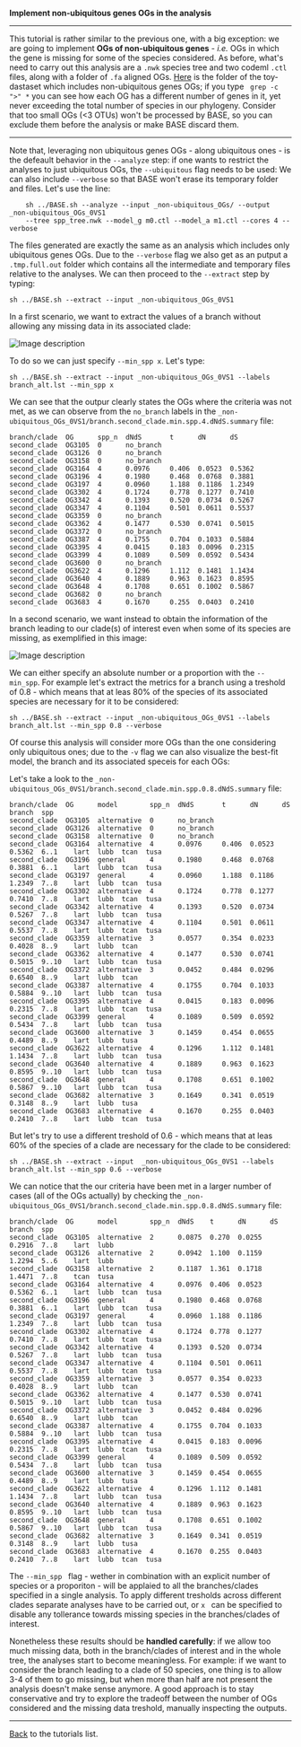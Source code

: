 **Implement non-ubiquitous genes OGs in the analysis**

---

This tutorial is rather similar to the previous one, with a big exception: 
we are going to implement **OGs of non-ubiquitous genes** - _i.e._ OGs in which the  gene is missing for some of the species considered.
As before, what's need to carry out this analysis are a ```.nwk``` species tree and two codeml ```.ctl``` files, along with a folder of ```.fa``` aligned OGs.
[Here](https://github.com/for-giobbe/BASE/tree/master/example/_non-ubiquitous_OGs) is the folder of the toy-dastaset which includes non-ubiquitous genes OGs; if 
you type ``` grep -c ">" *``` you can see how each OG has a different number of genes in it, yet never exceeding the total number of species in our phylogeny.
Consider that too small OGs (<3 OTUs) won't be processed by BASE, so you can exclude them before the analysis or make BASE discard them.

---

Note that, leveraging non ubiquitous genes OGs - along ubiquitous ones - is the defeault behavior in the ```--analyze``` step: if one wants 
to restrict the analyses to just ubiquitous OGs, the ```--ubiquitous``` flag needs to be used: We can also include ```--verbose``` so that BASE
 won't erase its temporary folder and files. Let's use the line:

```
	sh ../BASE.sh --analyze --input _non-ubiquitous_OGs/ --output _non-ubiquitous_OGs_0VS1 
	--tree spp_tree.nwk --model_g m0.ctl --model_a m1.ctl --cores 4 --verbose
```

The files generated are exactly the same as an analysis which includes only ubiquitous genes OGs.
Due to the ```--verbose``` flag we also get as an putput a ```.tmp.full.out``` folder which contains all the intermediate and temporary files relative to the analyses. 
We can then proceed to the ```--extract``` step by typing:

```
sh ../BASE.sh --extract --input _non-ubiquitous_OGs_0VS1
```

In a first scenario, we want to extract the values of a branch without allowing any missing data in its associated clade:

![Image description](https://github.com/for-giobbe/BASE/blob/master/figures/BASE_fig.003.jpg)

To do so we can just specify ```--min_spp x```.  Let's type:

```
sh ../BASE.sh --extract --input _non-ubiquitous_OGs_0VS1 --labels branch_alt.lst --min_spp x
```

We can see that the outpur clearly states the OGs where the criteria was not met, as we can observe from the ```no_branch``` labels
in the ```_non-ubiquitous_OGs_0VS1/branch.second_clade.min.spp.4.dNdS.summary``` file:

```
branch/clade  OG      spp_n  dNdS       t      dN      dS
second_clade  OG3105  0      no_branch
second_clade  OG3126  0      no_branch
second_clade  OG3158  0      no_branch
second_clade  OG3164  4      0.0976     0.406  0.0523  0.5362
second_clade  OG3196  4      0.1980     0.468  0.0768  0.3881
second_clade  OG3197  4      0.0960     1.188  0.1186  1.2349
second_clade  OG3302  4      0.1724     0.778  0.1277  0.7410
second_clade  OG3342  4      0.1393     0.520  0.0734  0.5267
second_clade  OG3347  4      0.1104     0.501  0.0611  0.5537
second_clade  OG3359  0      no_branch
second_clade  OG3362  4      0.1477     0.530  0.0741  0.5015
second_clade  OG3372  0      no_branch
second_clade  OG3387  4      0.1755     0.704  0.1033  0.5884
second_clade  OG3395  4      0.0415     0.183  0.0096  0.2315
second_clade  OG3399  4      0.1089     0.509  0.0592  0.5434
second_clade  OG3600  0      no_branch
second_clade  OG3622  4      0.1296     1.112  0.1481  1.1434
second_clade  OG3640  4      0.1889     0.963  0.1623  0.8595
second_clade  OG3648  4      0.1708     0.651  0.1002  0.5867
second_clade  OG3682  0      no_branch
second_clade  OG3683  4      0.1670     0.255  0.0403  0.2410
```

In a second scenario, we want instead to obtain the information of the branch leading to our clade(s) of interest even when some of its species are missing,
as exemplified in this image:

![Image description](https://github.com/for-giobbe/BASE/blob/master/figures/BASE_fig.004.jpg)

We can either specify an absolute number or a proportion with the ```--min_spp```. For example let's extract the metrics
for a branch using a treshold of 0.8 - which means that at leas 80% of the species of its associated species are necessary for it to be considered:

```
sh ../BASE.sh --extract --input _non-ubiquitous_OGs_0VS1 --labels branch_alt.lst --min_spp 0.8 --verbose
```

Of course this analysis will consider more OGs than the one considering only ubiquitous ones; due to the ```-v``` flag we can also visualize the best-fit model, the branch and its associated speceis for each OGs:

Let's take a look to the ```_non-ubiquitous_OGs_0VS1/branch.second_clade.min.spp.0.8.dNdS.summary``` file: 

```
branch/clade  OG      model        spp_n  dNdS       t      dN      dS      branch  spp
second_clade  OG3105  alternative  0      no_branch
second_clade  OG3126  alternative  0      no_branch
second_clade  OG3158  alternative  0      no_branch
second_clade  OG3164  alternative  4      0.0976     0.406  0.0523  0.5362  6..1    lart  lubb  tcan  tusa
second_clade  OG3196  general      4      0.1980     0.468  0.0768  0.3881  6..1    lart  lubb  tcan  tusa
second_clade  OG3197  general      4      0.0960     1.188  0.1186  1.2349  7..8    lart  lubb  tcan  tusa
second_clade  OG3302  alternative  4      0.1724     0.778  0.1277  0.7410  7..8    lart  lubb  tcan  tusa
second_clade  OG3342  alternative  4      0.1393     0.520  0.0734  0.5267  7..8    lart  lubb  tcan  tusa
second_clade  OG3347  alternative  4      0.1104     0.501  0.0611  0.5537  7..8    lart  lubb  tcan  tusa
second_clade  OG3359  alternative  3      0.0577     0.354  0.0233  0.4028  8..9    lart  lubb  tcan
second_clade  OG3362  alternative  4      0.1477     0.530  0.0741  0.5015  9..10   lart  lubb  tcan  tusa
second_clade  OG3372  alternative  3      0.0452     0.484  0.0296  0.6540  8..9    lart  lubb  tcan
second_clade  OG3387  alternative  4      0.1755     0.704  0.1033  0.5884  9..10   lart  lubb  tcan  tusa
second_clade  OG3395  alternative  4      0.0415     0.183  0.0096  0.2315  7..8    lart  lubb  tcan  tusa
second_clade  OG3399  general      4      0.1089     0.509  0.0592  0.5434  7..8    lart  lubb  tcan  tusa
second_clade  OG3600  alternative  3      0.1459     0.454  0.0655  0.4489  8..9    lart  lubb  tusa
second_clade  OG3622  alternative  4      0.1296     1.112  0.1481  1.1434  7..8    lart  lubb  tcan  tusa
second_clade  OG3640  alternative  4      0.1889     0.963  0.1623  0.8595  9..10   lart  lubb  tcan  tusa
second_clade  OG3648  general      4      0.1708     0.651  0.1002  0.5867  9..10   lart  lubb  tcan  tusa
second_clade  OG3682  alternative  3      0.1649     0.341  0.0519  0.3148  8..9    lart  lubb  tusa
second_clade  OG3683  alternative  4      0.1670     0.255  0.0403  0.2410  7..8    lart  lubb  tcan  tusa
```

But let's try to use a different treshold of 0.6 - which means that at leas 60% of the species of a clade are necessary for the clade to be considered:

```
sh ../BASE.sh --extract --input  _non-ubiquitous_OGs_0VS1 --labels branch_alt.lst --min_spp 0.6 --verbose
```

We can notice that the our criteria have been met in a larger number of cases (all of the OGs actually)
by checking the ```_non-ubiquitous_OGs_0VS1/branch.second_clade.min.spp.0.8.dNdS.summary``` file:

```
branch/clade  OG      model        spp_n  dNdS    t      dN      dS      branch  spp
second_clade  OG3105  alternative  2      0.0875  0.270  0.0255  0.2916  7..8    lart  lubb
second_clade  OG3126  alternative  2      0.0942  1.100  0.1159  1.2294  5..6    lart  lubb
second_clade  OG3158  alternative  2      0.1187  1.361  0.1718  1.4471  7..8    tcan  tusa
second_clade  OG3164  alternative  4      0.0976  0.406  0.0523  0.5362  6..1    lart  lubb  tcan  tusa
second_clade  OG3196  general      4      0.1980  0.468  0.0768  0.3881  6..1    lart  lubb  tcan  tusa
second_clade  OG3197  general      4      0.0960  1.188  0.1186  1.2349  7..8    lart  lubb  tcan  tusa
second_clade  OG3302  alternative  4      0.1724  0.778  0.1277  0.7410  7..8    lart  lubb  tcan  tusa
second_clade  OG3342  alternative  4      0.1393  0.520  0.0734  0.5267  7..8    lart  lubb  tcan  tusa
second_clade  OG3347  alternative  4      0.1104  0.501  0.0611  0.5537  7..8    lart  lubb  tcan  tusa
second_clade  OG3359  alternative  3      0.0577  0.354  0.0233  0.4028  8..9    lart  lubb  tcan
second_clade  OG3362  alternative  4      0.1477  0.530  0.0741  0.5015  9..10   lart  lubb  tcan  tusa
second_clade  OG3372  alternative  3      0.0452  0.484  0.0296  0.6540  8..9    lart  lubb  tcan
second_clade  OG3387  alternative  4      0.1755  0.704  0.1033  0.5884  9..10   lart  lubb  tcan  tusa
second_clade  OG3395  alternative  4      0.0415  0.183  0.0096  0.2315  7..8    lart  lubb  tcan  tusa
second_clade  OG3399  general      4      0.1089  0.509  0.0592  0.5434  7..8    lart  lubb  tcan  tusa
second_clade  OG3600  alternative  3      0.1459  0.454  0.0655  0.4489  8..9    lart  lubb  tusa
second_clade  OG3622  alternative  4      0.1296  1.112  0.1481  1.1434  7..8    lart  lubb  tcan  tusa
second_clade  OG3640  alternative  4      0.1889  0.963  0.1623  0.8595  9..10   lart  lubb  tcan  tusa
second_clade  OG3648  general      4      0.1708  0.651  0.1002  0.5867  9..10   lart  lubb  tcan  tusa
second_clade  OG3682  alternative  3      0.1649  0.341  0.0519  0.3148  8..9    lart  lubb  tusa
second_clade  OG3683  alternative  4      0.1670  0.255  0.0403  0.2410  7..8    lart  lubb  tcan  tusa
```

The ```--min_spp ``` flag - wether in combination with an explicit number of species or a proporiton - will be applaied to all the branches/clades specified
in a single analysis. To apply different tresholds across different clades separate analyses have to be carried out, or  ```x ``` can be specified to disable 
any tollerance towards missing species in the branches/clades of interest.

Nonetheless these results should be **handled carefully**: if we allow too much missing data, both in the branch/clades of interest and in the whole tree,
the analyses start to become meaningless. For example: if we want to consider the branch leading to a clade of 50 species, one thing is to allow 3-4 of them
to go missing, but when more than half are not present the analysis doesn't make sense anymore.
A good approach is to stay conservative and try to explore the tradeoff between the number of OGs considered and the missing data treshold,
manually inspecting the outputs.

---

[Back](https://github.com/for-giobbe/BASE/blob/master/tutorial_0.md) to the tutorials list.
